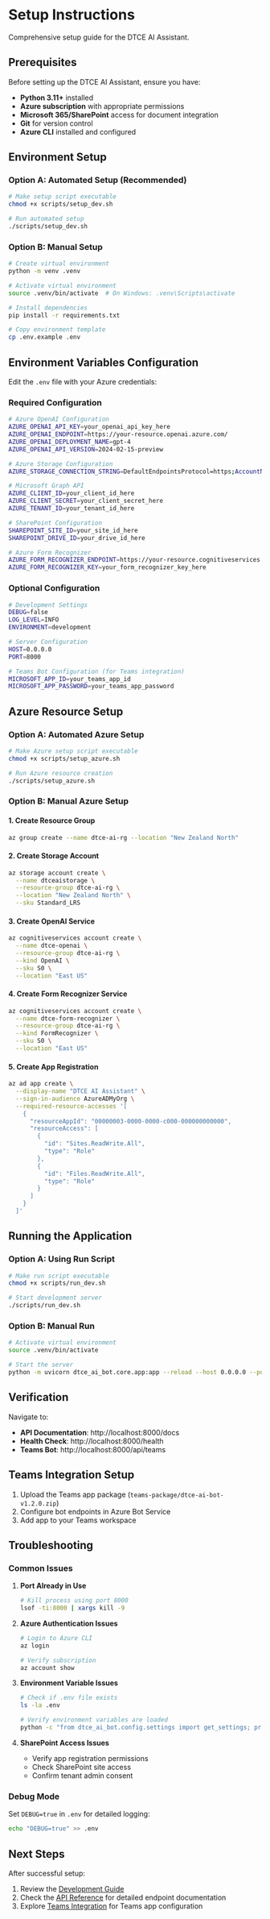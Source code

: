 # Setup Instructions

Comprehensive setup guide for the DTCE AI Assistant.

## Prerequisites

Before setting up the DTCE AI Assistant, ensure you have:

- **Python 3.11+** installed
- **Azure subscription** with appropriate permissions
- **Microsoft 365/SharePoint** access for document integration
- **Git** for version control
- **Azure CLI** installed and configured

## Environment Setup

### Option A: Automated Setup (Recommended)

```bash
# Make setup script executable
chmod +x scripts/setup_dev.sh

# Run automated setup
./scripts/setup_dev.sh
```

### Option B: Manual Setup

```bash
# Create virtual environment
python -m venv .venv

# Activate virtual environment
source .venv/bin/activate  # On Windows: .venv\Scripts\activate

# Install dependencies
pip install -r requirements.txt

# Copy environment template
cp .env.example .env
```

## Environment Variables Configuration

Edit the `.env` file with your Azure credentials:

### Required Configuration

```bash
# Azure OpenAI Configuration
AZURE_OPENAI_API_KEY=your_openai_api_key_here
AZURE_OPENAI_ENDPOINT=https://your-resource.openai.azure.com/
AZURE_OPENAI_DEPLOYMENT_NAME=gpt-4
AZURE_OPENAI_API_VERSION=2024-02-15-preview

# Azure Storage Configuration  
AZURE_STORAGE_CONNECTION_STRING=DefaultEndpointsProtocol=https;AccountName=...

# Microsoft Graph API
AZURE_CLIENT_ID=your_client_id_here
AZURE_CLIENT_SECRET=your_client_secret_here
AZURE_TENANT_ID=your_tenant_id_here

# SharePoint Configuration
SHAREPOINT_SITE_ID=your_site_id_here
SHAREPOINT_DRIVE_ID=your_drive_id_here

# Azure Form Recognizer
AZURE_FORM_RECOGNIZER_ENDPOINT=https://your-resource.cognitiveservices.azure.com/
AZURE_FORM_RECOGNIZER_KEY=your_form_recognizer_key_here
```

### Optional Configuration

```bash
# Development Settings
DEBUG=false
LOG_LEVEL=INFO
ENVIRONMENT=development

# Server Configuration
HOST=0.0.0.0
PORT=8000

# Teams Bot Configuration (for Teams integration)
MICROSOFT_APP_ID=your_teams_app_id
MICROSOFT_APP_PASSWORD=your_teams_app_password
```

## Azure Resource Setup

### Option A: Automated Azure Setup

```bash
# Make Azure setup script executable
chmod +x scripts/setup_azure.sh

# Run Azure resource creation
./scripts/setup_azure.sh
```

### Option B: Manual Azure Setup

#### 1. Create Resource Group

```bash
az group create --name dtce-ai-rg --location "New Zealand North"
```

#### 2. Create Storage Account

```bash
az storage account create \
  --name dtceaistorage \
  --resource-group dtce-ai-rg \
  --location "New Zealand North" \
  --sku Standard_LRS
```

#### 3. Create OpenAI Service

```bash
az cognitiveservices account create \
  --name dtce-openai \
  --resource-group dtce-ai-rg \
  --kind OpenAI \
  --sku S0 \
  --location "East US"
```

#### 4. Create Form Recognizer Service

```bash
az cognitiveservices account create \
  --name dtce-form-recognizer \
  --resource-group dtce-ai-rg \
  --kind FormRecognizer \
  --sku S0 \
  --location "East US"
```

#### 5. Create App Registration

```bash
az ad app create \
  --display-name "DTCE AI Assistant" \
  --sign-in-audience AzureADMyOrg \
  --required-resource-accesses '[
    {
      "resourceAppId": "00000003-0000-0000-c000-000000000000",
      "resourceAccess": [
        {
          "id": "Sites.ReadWrite.All",
          "type": "Role"
        },
        {
          "id": "Files.ReadWrite.All", 
          "type": "Role"
        }
      ]
    }
  ]'
```

## Running the Application

### Option A: Using Run Script

```bash
# Make run script executable
chmod +x scripts/run_dev.sh

# Start development server
./scripts/run_dev.sh
```

### Option B: Manual Run

```bash
# Activate virtual environment
source .venv/bin/activate

# Start the server
python -m uvicorn dtce_ai_bot.core.app:app --reload --host 0.0.0.0 --port 8000
```

## Verification

Navigate to:
- **API Documentation**: http://localhost:8000/docs
- **Health Check**: http://localhost:8000/health
- **Teams Bot**: http://localhost:8000/api/teams

## Teams Integration Setup

1. Upload the Teams app package (`teams-package/dtce-ai-bot-v1.2.0.zip`)
2. Configure bot endpoints in Azure Bot Service
3. Add app to your Teams workspace

## Troubleshooting

### Common Issues

1. **Port Already in Use**
   ```bash
   # Kill process using port 8000
   lsof -ti:8000 | xargs kill -9
   ```

2. **Azure Authentication Issues**
   ```bash
   # Login to Azure CLI
   az login
   
   # Verify subscription
   az account show
   ```

3. **Environment Variable Issues**
   ```bash
   # Check if .env file exists
   ls -la .env
   
   # Verify environment variables are loaded
   python -c "from dtce_ai_bot.config.settings import get_settings; print(get_settings())"
   ```

4. **SharePoint Access Issues**
   - Verify app registration permissions
   - Check SharePoint site access
   - Confirm tenant admin consent

### Debug Mode

Set `DEBUG=true` in `.env` for detailed logging:

```bash
echo "DEBUG=true" >> .env
```

## Next Steps

After successful setup:
1. Review the [Development Guide](DEVELOPMENT.md)
2. Check the [API Reference](api/) for detailed endpoint documentation
3. Explore [Teams Integration](teams/) for Teams app configuration
